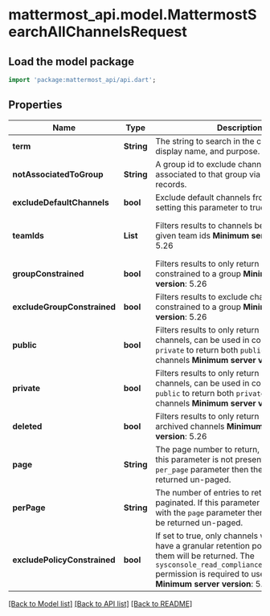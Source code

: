 # mattermost_api.model.MattermostSearchAllChannelsRequest

## Load the model package
```dart
import 'package:mattermost_api/api.dart';
```

## Properties
Name | Type | Description | Notes
------------ | ------------- | ------------- | -------------
**term** | **String** | The string to search in the channel name, display name, and purpose. | 
**notAssociatedToGroup** | **String** | A group id to exclude channels that are associated to that group via GroupChannel records. | [optional] 
**excludeDefaultChannels** | **bool** | Exclude default channels from the results by setting this parameter to true. | [optional] 
**teamIds** | **List<String>** | Filters results to channels belonging to the given team ids  __Minimum server version__: 5.26  | [optional] [default to const []]
**groupConstrained** | **bool** | Filters results to only return channels constrained to a group  __Minimum server version__: 5.26  | [optional] 
**excludeGroupConstrained** | **bool** | Filters results to exclude channels constrained to a group  __Minimum server version__: 5.26  | [optional] 
**public** | **bool** | Filters results to only return Public / Open channels, can be used in conjunction with `private` to return both `public` and `private` channels  __Minimum server version__: 5.26  | [optional] 
**private** | **bool** | Filters results to only return Private channels, can be used in conjunction with `public` to return both `private` and `public` channels  __Minimum server version__: 5.26  | [optional] 
**deleted** | **bool** | Filters results to only return deleted / archived channels  __Minimum server version__: 5.26  | [optional] 
**page** | **String** | The page number to return, if paginated. If this parameter is not present with the `per_page` parameter then the results will be returned un-paged. | [optional] 
**perPage** | **String** | The number of entries to return per page, if paginated. If this parameter is not present with the `page` parameter then the results will be returned un-paged. | [optional] 
**excludePolicyConstrained** | **bool** | If set to true, only channels which do not have a granular retention policy assigned to them will be returned. The `sysconsole_read_compliance_data_retention` permission is required to use this parameter. __Minimum server version__: 5.35  | [optional] [default to false]

[[Back to Model list]](../README.md#documentation-for-models) [[Back to API list]](../README.md#documentation-for-api-endpoints) [[Back to README]](../README.md)


